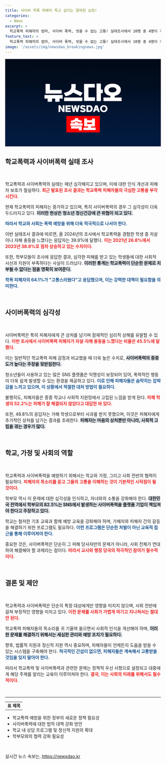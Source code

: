 ```yaml
---
title: 사이버 학폭 피해자 죽고 싶다는 절박한 심정!
categories:
  - News
excerpt: >
  학교폭력 피해자의 엄마, 사이버 폭력, 씻을 수 없는 고통! 실태조사에서 10명 중 4명이 자살·자해 충동에 시달리는 현실. 푸른나무재단의 경고와 함께, 이제는 사회가 나서야 할 때!
feature_text: >
  학교폭력 피해자의 엄마, 사이버 폭력, 씻을 수 없는 고통! 실태조사에서 10명 중 4명이 자살·자해 충동에 시달리는 현실. 푸른나무재단의 경고와 함께, 이제는 사회가 나서야 할 때!
image: '/assets/img/newsdao_breakingnews.jpg'
---
```


<p><img src="/assets/img/newsdao_breakingnews.jpg" alt="firstkoreanews 속보" /></p>

<h2 data-ke-size="size26">학교폭력과 사이버폭력 실태 조사</h2>

<p data-ke-size="size16">&nbsp;</p>

<p>학교폭력과 사이버폭력의 실태는 매년 심각해지고 있으며, 이에 대한 인식 개선과 피해자 보호가 절실하다. <b><span style="color: #ee2323;">최근 발표된 조사 결과는 학교폭력 피해자들의 극심한 고통을 부각시킨다.</span></b> </p>

<p>현재 학교폭력의 피해자는 증가하고 있으며, 특히 사이버폭력의 경우 그 심각성이 더욱 두드러지고 있다. <b><span style="background-color: #21538527;">이러한 현상은 청소년 정신건강에 큰 위협이 되고 있다.</span></b> </p>

<p><b><span style="color: #1a5490;">따라서 학교와 사회는 폭력 예방을 위해 더욱 적극적으로 나서야 한다.</span></b> </p>

<p>이번 실태조사 결과에 따르면, 올 2024년의 조사에서 학교폭력을 경험한 학생 중 자살이나 자해 충동을 느꼈다는 응답자는 39.9%에 달했다. <b><span style="color: #ee2323;">이는 2021년 26.8%에서 2023년 38.8%로 점차 상승하고 있는 수치이다.</span></b> </p>

<p>또한, 학부모들이 조사에 응답한 결과, 심각한 피해를 받고 있는 학생들에 대한 사회적 시선과 지원이 부족하다는 사실이 드러났다. <b><span style="background-color: #21538527;">이러한 통계는 학교폭력이 단순한 문제로 치부될 수 없다는 점을 명확히 보여준다.</span></b> </p>

<p><b><span style="color: #1a5490;">학폭 피해자의 64.1%가 "고통스러웠다"고 응답했으며, 이는 강력한 대책이 필요함을 의미한다.</span></b> </p>

<p data-ke-size="size16">&nbsp;</p>

<h2 data-ke-size="size26">사이버폭력의 심각성</h2>

<p data-ke-size="size16">&nbsp;</p>

<p>사이버폭력은 특히 피해자에게 큰 상처를 남기며 잠재적인 심리적 상해를 유발할 수 있다. <b><span style="color: #ee2323;">이번 조사에서 사이버폭력 피해자가 자살·자해 충동을 느꼈다는 비율은 45.5%에 달했다.</span></b> </p>

<p>이는 일반적인 학교폭력 피해 감정과 비교했을 때 더욱 높은 수치로, <b><span style="background-color: #21538527;">사이버폭력의 중증도가 높다는 주장을 뒷받침한다.</span></b> </p>

<p>청소년들이 사용하고 있는 많은 SNS 플랫폼은 익명성이 보장되어 있어, 폭력적인 행동이 더욱 쉽게 발생할 수 있는 환경을 제공하고 있다. <b><span style="color: #1a5490;">이로 인해 피해자들은 숨막히는 압박감을 느끼고 있으며, 이 상황에서 적절한 대처 방법이 필요하다.</span></b> </p>

<p>불행히도, 피해자들은 종종 학교나 사회적 지원망에서 고립된 느낌을 받게 된다. <b><span style="color: #ee2323;">피해 학생의 52.2%는 피해가 잘 해결되지 않았다고 대답한 바 있다.</span></b> </p>

<p>또한, 48.8%의 응답자는 가해 학생으로부터 사과를 받지 못했으며, 이것은 피해자에게 추가적인 상처를 남기는 결과를 초래한다. <b><span style="background-color: #21538527;">피해자는 마음의 상처뿐만 아니라, 사회적 고립을 겪는 경우가 많다.</span></b> </p>

<p data-ke-size="size16">&nbsp;</p>

<h2 data-ke-size="size26">학교, 가정 및 사회의 역할</h2>

<p data-ke-size="size16">&nbsp;</p>

<p>학교폭력과 사이버폭력을 예방하기 위해서는 학교와 가정, 그리고 사회 전반의 협력이 필요하다. <b><span style="color: #ee2323;">피해자의 목소리를 듣고 그들의 고통을 이해하는 것이 기본적인 시작점이 될 것이다.</span></b> </p>

<p>학부모 역시 이 문제에 대한 심각성을 인식하고, 자녀와의 소통을 강화해야 한다. <b><span style="background-color: #21538527;">대한민국 전역에서 학부모의 82.5%는 SNS에서 발생하는 사이버폭력을 플랫폼 기업이 책임져야 한다고 주장하고 있다.</span></b> </p>

<p>학교는 철저한 기초 교육과 함께 예방 교육을 강화해야 하며, 가해자와 피해자 간의 갈등을 해결하기 위한 프로그램도 필요하다. <b><span style="color: #1a5490;">이런 프로그램은 단순한 처벌이 아닌 교육적 접근을 통해 이루어져야 한다.</span></b> </p>

<p>중요한 것은, 사이버폭력은 단순히 그 피해 당사자만의 문제가 아니라, 사회 전체가 연대하여 해결해야 할 과제라는 점이다. <b><span style="color: #ee2323;">따라서 교사와 행정 당국의 적극적인 참여가 필수적이다.</span></b> </p>

<p data-ke-size="size16">&nbsp;</p>

<h2 data-ke-size="size26">결론 및 제안</h2>

<p data-ke-size="size16">&nbsp;</p>

<p>학교폭력과 사이버폭력은 단순히 특정 대상에게만 영향을 미치지 않으며, 사회 전반에 걸쳐 부정적인 영향을 미치고 있다. <b><span style="color: #ee2323;">이런 문제를 사회가 가볍게 여기고 지나쳐서는 절대 안 된다.</span></b> </p>

<p>학교폭력 피해자들의 목소리를 귀 기울여 들으면서 사회적 인식을 개선해야 하며, <b><span style="background-color: #21538527;">이러한 문제를 해결하기 위해서는 세심한 관리와 예방 조치가 필요하다.</span></b> </p>

<p>향후, 법률적 지원과 정신적 지원 역시 중요하며, 피해자들이 언제든지 도움을 받을 수 있는 시스템을 구축해야 한다. <b><span style="color: #1a5490;">적극적인 간섭이 없으면, 피해자들은 계속해서 고통받을 것임을 잊지 말아야 한다.</span></b> </p>

<p>따라서 학교폭력 및 사이버폭력과 관련한 문제는 정책적 우선 사항으로 설정되고 대중에게 해당 주제를 알리는 교육이 이루어져야 한다. <b><span style="color: #ee2323;">결국, 이는 사회의 미래를 위해서도 필수적이다.</span></b> </p>

<p data-ke-size="size16">&nbsp;</p> 

<hr> 

<table> 
  <tr> 
    <td style="text-align: center; height: 17px;"><b>표 제목</b></td> 
  </tr> 
</table>

<ul> 
  <li>학교폭력 예방을 위한 정부의 새로운 정책 필요성</li> 
  <li>사이버폭력에 대한 법적 대책 강화 방안</li> 
  <li>학교 내 상담 프로그램 및 정신적 지원의 확대</li> 
  <li>학부모와의 협력 강화 필요성</li> 
</ul> 

<p data-ke-size="size16">&nbsp;</p>
실시간 뉴스 속보는, <a href="https://newsdao.kr" rel="dofollow">https://newsdao.kr</a>


